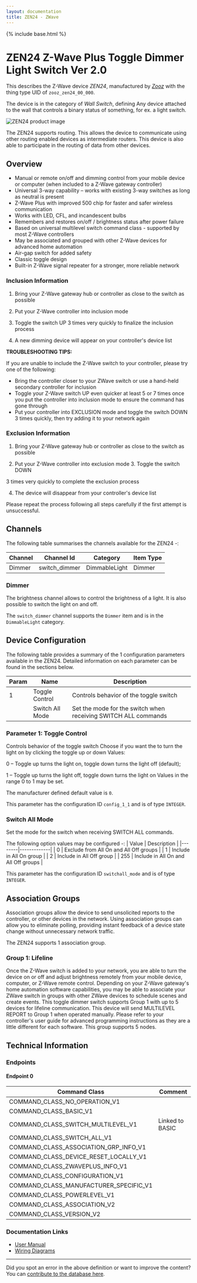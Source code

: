 ```yaml
---
layout: documentation
title: ZEN24 - ZWave
---
```


{% include base.html %}

# ZEN24 Z-Wave Plus Toggle Dimmer Light Switch Ver 2.0
This describes the Z-Wave device *ZEN24*, manufactured by *[Zooz](http://www.getzooz.com/)* with the thing type UID of ```zooz_zen24_00_000```.

The device is in the category of *Wall Switch*, defining Any device attached to the wall that controls a binary status of something, for ex. a light switch.

![ZEN24 product image](https://www.cd-jackson.com/zwave_device_uploads/789/789_default.jpg)


The ZEN24 supports routing. This allows the device to communicate using other routing enabled devices as intermediate routers.  This device is also able to participate in the routing of data from other devices.

## Overview

  * Manual or remote on/off and dimming control from your mobile device or computer (when included to a Z-Wave gateway controller)
  * Universal 3-way capability – works with existing 3-way switches as long as neutral is present
  * Z-Wave Plus with improved 500 chip for faster and safer wireless communication
  * Works with LED, CFL, and incandescent bulbs
  * Remembers and restores on/off / brightness status after power failure
  * Based on universal multilevel switch command class - supported by most Z-Wave controllers
  * May be associated and grouped with other Z-Wave devices for advanced home automation
  * Air-gap switch for added safety
  * Classic toggle design
  * Built-in Z-Wave signal repeater for a stronger, more reliable network

### Inclusion Information

1. Bring your Z-Wave gateway hub or controller as close to the switch as possible

2. Put your Z-Wave controller into inclusion mode

3. Toggle the switch UP 3 times very quickly to finalize the inclusion process

4. A new dimming device will appear on your controller's device list

**TROUBLESHOOTING TIPS:** 

If you are unable to include the Z-Wave switch to your controller, please try one of the following:

  * Bring the controller closer to your ZWave switch or use a hand-held secondary controller for inclusion
  * Toggle your Z-Wave switch UP even quicker at least 5 or 7 times once you put the controller into inclusion mode to ensure the command has gone through
  * Put your controller into EXCLUSION mode and toggle the switch DOWN 3 times quickly, then try adding it to your network again

### Exclusion Information

1. Bring your Z-Wave gateway hub or controller as close to the switch as possible

2. Put your Z-Wave controller into exclusion mode 3. Toggle the switch DOWN

3 times very quickly to complete the exclusion process

4. The device will disappear from your controller's device list

Please repeat the process following all steps carefully if the first attempt is unsuccessful. 

## Channels

The following table summarises the channels available for the ZEN24 -:

| Channel | Channel Id | Category | Item Type |
|---------|------------|----------|-----------|
| Dimmer | switch_dimmer | DimmableLight | Dimmer | 

### Dimmer

The brightness channel allows to control the brightness of a light.
            It is also possible to switch the light on and off.

The ```switch_dimmer``` channel supports the ```Dimmer``` item and is in the ```DimmableLight``` category.



## Device Configuration

The following table provides a summary of the 1 configuration parameters available in the ZEN24.
Detailed information on each parameter can be found in the sections below.

| Param | Name  | Description |
|-------|-------|-------------|
| 1 | Toggle Control | Controls behavior of the toggle switch |
|  | Switch All Mode | Set the mode for the switch when receiving SWITCH ALL commands |

### Parameter 1: Toggle Control

Controls behavior of the toggle switch
Choose if you want the to turn the light on by clicking the toggle up or down Values:

0 – Toggle up turns the light on, toggle down turns the light off (default);

1 – Toggle up turns the light off, toggle down turns the light on
Values in the range 0 to 1 may be set.

The manufacturer defined default value is ```0```.

This parameter has the configuration ID ```config_1_1``` and is of type ```INTEGER```.

### Switch All Mode

Set the mode for the switch when receiving SWITCH ALL commands.

The following option values may be configured -:
| Value  | Description |
|--------|-------------|
| 0 | Exclude from All On and All Off groups |
| 1 | Include in All On group |
| 2 | Include in All Off group |
| 255 | Include in All On and All Off groups |

This parameter has the configuration ID ```switchall_mode``` and is of type ```INTEGER```.


## Association Groups

Association groups allow the device to send unsolicited reports to the controller, or other devices in the network. Using association groups can allow you to eliminate polling, providing instant feedback of a device state change without unnecessary network traffic.

The ZEN24 supports 1 association group.

### Group 1: Lifeline


Once the Z-Wave switch is added to your network, you are able to turn the device on or off and adjust brightness remotely from your mobile device, computer, or Z-Wave remote control. Depending on your Z-Wave gateway's home automation software capabilities, you may be able to associate your ZWave switch in groups with other ZWave devices to schedule scenes and create events. This toggle dimmer switch supports Group 1 with up to 5 devices for lifeline communication. This device will send MULTILEVEL REPORT to Group 1 when operated manually. Please refer to your controller's user guide for advanced programming instructions as they are a little different for each software.
This group supports 5 nodes.

## Technical Information

### Endpoints

#### Endpoint 0

| Command Class | Comment |
|---------------|---------|
| COMMAND_CLASS_NO_OPERATION_V1| |
| COMMAND_CLASS_BASIC_V1| |
| COMMAND_CLASS_SWITCH_MULTILEVEL_V1| Linked to BASIC|
| COMMAND_CLASS_SWITCH_ALL_V1| |
| COMMAND_CLASS_ASSOCIATION_GRP_INFO_V1| |
| COMMAND_CLASS_DEVICE_RESET_LOCALLY_V1| |
| COMMAND_CLASS_ZWAVEPLUS_INFO_V1| |
| COMMAND_CLASS_CONFIGURATION_V1| |
| COMMAND_CLASS_MANUFACTURER_SPECIFIC_V1| |
| COMMAND_CLASS_POWERLEVEL_V1| |
| COMMAND_CLASS_ASSOCIATION_V2| |
| COMMAND_CLASS_VERSION_V2| |

### Documentation Links

* [User Manual](https://www.cd-jackson.com/zwave_device_uploads/789/zooz-z-wave-plus-toggle-dimmer-zen24-ver-2-user-manual.pdf)
* [Wiring Diagrams](https://www.cd-jackson.com/zwave_device_uploads/789/zen21-zen22-zen23-zen24-3-way-wiring-instructions.pdf)

---

Did you spot an error in the above definition or want to improve the content?
You can [contribute to the database here](http://www.cd-jackson.com/index.php/zwave/zwave-device-database/zwave-device-list/devicesummary/789).
